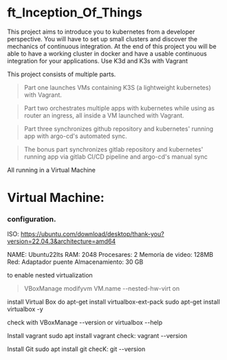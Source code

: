 # ft_Inception_Of_Things

This project aims to introduce you to kubernetes from a developer perspective. You will have to set up small clusters and discover the mechanics of continuous integration. At the end of this project you will be able to have a working cluster in docker and have a usable continuous integration for your applications.
Use K3d and K3s with Vagrant

This project consists of multiple parts.
>Part one launches VMs containing K3S (a lightweight kubernetes) with Vagrant.

>Part two orchestrates multiple apps with kubernetes while using as router an ingress, all inside a VM launched with Vagrant.

>Part three synchronizes github repository and kubernetes' running app with argo-cd's automated sync.

>The bonus part synchronizes gitlab repository and kubernetes' running app via gitlab CI/CD pipeline and argo-cd's manual sync

All running in a Virtual Machine

# Virtual Machine:

### configuration.

ISO: https://ubuntu.com/download/desktop/thank-you?version=22.04.3&architecture=amd64

NAME: Ubuntu22lts
RAM: 2048
Procesares: 2
Memoría de video: 128MB
Red: Adaptador puente
Almacenamiento: 30 GB

to enable nested virtualization
>VBoxManage modifyvm VM.name --nested-hw-virt on

install Virtual Box
do apt-get install virtualbox-ext-pack
sudo apt-get install virtualbox -y

check with
VBoxManage --version
or
virtualbox --help

Install vagrant
sudo apt install vagrant
check:
vagrant --version

Install Git
sudo apt install git
checK:
git --version

